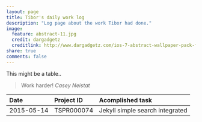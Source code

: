 ```yaml
---
layout: page
title: Tibor's daily work log
description: "Log page about the work Tibor had done."
image:
  feature: abstract-11.jpg
  credit: dargadgetz
  creditlink: http://www.dargadgetz.com/ios-7-abstract-wallpaper-pack-for-iphone-5-and-ipod-touch-retina/
share: true
comments: false
---
```


This might be a table..


<blockquote>
Work harder!
<cite>Casey Neistat</cite>
</blockquote>


| Date | Project ID | Acomplished task |
|:-----------|:------------|:------------|
| 2015-05-14 | TSPR000074 | Jekyll simple search integrated    


